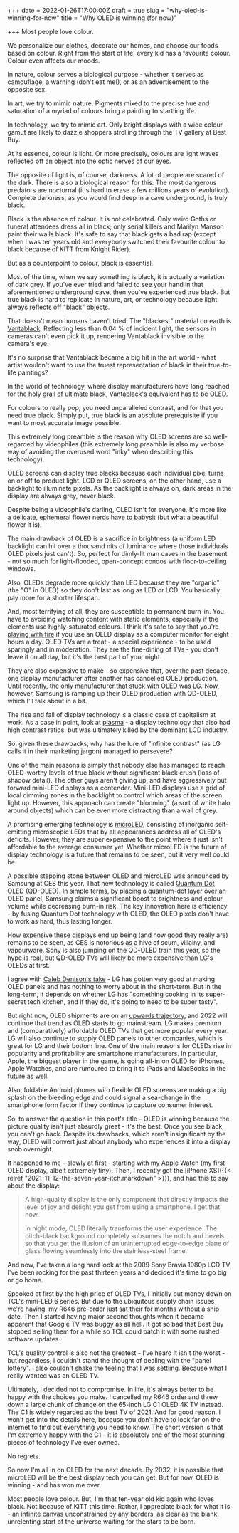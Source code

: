 +++
date = 2022-01-26T17:00:00Z
draft = true
slug = "why-oled-is-winning-for-now"
title = "Why OLED is winning (for now)"

+++
Most people love colour.

We personalize our clothes, decorate our homes, and choose our foods based on colour. Right from the start of life, every kid has a favourite colour. Colour even affects our moods.

In nature, colour serves a biological purpose - whether it serves as camouflage, a warning (don't eat me!), or as an advertisement to the opposite sex.

In art, we try to mimic nature. Pigments mixed to the precise hue and saturation of a myriad of colours bring a painting to startling life.

In technology, we try to mimic art. Only bright displays with a wide colour gamut are likely to dazzle shoppers strolling through the TV gallery at Best Buy.

At its essence, colour is light. Or more precisely, colours are light waves reflected off an object into the optic nerves of our eyes.

The opposite of light is, of course, darkness. A lot of people are scared of the dark. There is also a biological reason for this: The most dangerous predators are nocturnal (it's hard to erase a few millions years of evolution). Complete darkness, as you would find deep in a cave underground, is truly black.

Black is the absence of colour. It is not celebrated. Only weird Goths or funeral attendees dress all in black; only serial killers and Marilyn Manson paint their walls black. It's safe to say that black gets a bad rap (except when I was ten years old and everybody switched their favourite colour to black because of KITT from Knight Rider).

But as a counterpoint to colour, black is essential.

<!--more-->

Most of the time, when we say something is black, it is actually a variation of dark grey. If you've ever tried and failed to see your hand in that aforementioned underground cave, then you've experienced true black. But true black is hard to replicate in nature, art, or technology because light always reflects off "black" objects.

That doesn't mean humans haven't tried. The "blackest" material on earth is [Vantablack](https://magazine.artland.com/in-search-of-the-blackest-black/). Reflecting less than 0.04 % of incident light, the sensors in cameras can't even pick it up, rendering Vantablack invisible to the camera's eye.

It's no surprise that Vantablack became a big hit in the art world - what artist wouldn't want to use the truest representation of black in their true-to-life paintings?

In the world of technology, where display manufacturers have long reached for the holy grail of ultimate black, Vantablack's equivalent has to be OLED.

For colours to really pop, you need unparalleled contrast, and for that you need true black. Simply put, true black is an absolute prerequisite if you want to most accurate image possible.

This extremely long preamble is the reason why OLED screens are so well-regarded by videophiles (this extremely long preamble is also my verbose way of avoiding the overused word "inky" when describing this technology).

OLED screens can display true blacks because each individual pixel turns on or off to product light. LCD or QLED screens, on the other hand, use a backlight to illuminate pixels. As the backlight is always on, dark areas in the display are always grey, never black.

Despite being a videophile's darling, OLED isn't for everyone. It's more like a delicate, ephemeral flower nerds have to babysit (but what a beautiful flower it is).

The main drawback of OLED is a sacrifice in brightness (a uniform LED backlight can hit over a thousand nits of luminance where those individuals OLED pixels just can't). So, perfect for dimly-lit man caves in the basement - not so much for light-flooded, open-concept condos with floor-to-ceiling windows.

Also, OLEDs degrade more quickly than LED because they are "organic" (the "O" in OLED) so they don't last as long as LED or LCD. You basically pay more for a shorter lifespan.

And, most terrifying of all, they are susceptible to permanent burn-in. You have to avoiding watching content with static elements, especially if the elements use highly-saturated colours. I think it's safe to say that you're [playing with fire](https://youtu.be/hWrFEU_605g) if you use an OLED display as a computer monitor for eight hours a day. OLED TVs are a treat - a special experience - to be used sparingly and in moderation. They are the fine-dining of TVs - you don't leave it on all day, but it's the best part of your night.

They are also expensive to make - so expensive that, over the past decade, one display manufacturer after another has cancelled OLED production. Until recently, [the only manufacturer that stuck with OLED was LG](https://www.lg.com/uk/lg-magazine/brand-story/the-history-of-the-oled-tv). Now, however, Samsung is ramping up their OLED production with QD-OLED, which I'll talk about in a bit.

The rise and fall of display technology is a classic case of capitalism at work. As a case in point, look at [plasma](https://www.techradar.com/news/plasma-tv) - a display technology that also had high contrast ratios, but was ultimately killed by the dominant LCD industry.

So, given these drawbacks, why has the lure of "infinite contrast" (as LG calls it in their marketing jargon) managed to persevere?

One of the main reasons is simply that nobody else has managed to reach OLED-worthy levels of true black without significant black crush (loss of shadow detail). The other guys aren't giving up, and have aggressively put forward mini-LED displays as a contender. Mini-LED displays use a grid of local dimming zones in the backlight to control which areas of the screen light up. However, this approach can create "blooming" (a sort of white halo around objects) which can be even more distracting than a wall of grey.

A promising emerging technology is [microLED](https://www.whathifi.com/us/features/what-is-micro-led-tv-and-is-it-any-good), consisting of inorganic self-emitting microscopic LEDs that by all appearances address all of OLED's deficits. However, they are super expensive to the point where it just isn't affordable to the average consumer yet. Whether microLED is the future of display technology is a future that remains to be seen, but it very well could be.

A possible stepping stone between OLED and microLED was announced by Samsung at CES this year. That new technology is called [Quantum Dot OLED (QD-OLED)](https://www.digitaltrends.com/home-theater/qd-oled-hybrid-display-technology-fully-explained/). In simple terms, by placing a quantum-dot layer over an OLED panel, Samsung claims a significant boost to brightness and colour volume while decreasing burn-in risk. The key innovation here is efficiency - by fusing Quantum Dot technology with OLED, the OLED pixels don't have to work as hard, thus lasting longer.

How expensive these displays end up being (and how good they really are) remains to be seen, as CES is notorious as a hive of scum, villainy, and vapourware. Sony is also jumping on the QD-OLED train this year, so the hype is real, but QD-OLED TVs will likely be more expensive than LG's OLEDs at first.

I agree with [Caleb Denison's take](https://youtu.be/zUAFkWtuxZU) - LG has gotten very good at making OLED panels and has nothing to worry about in the short-term. But in the long-term, it depends on whether LG has "something cooking in its super-secret tech kitchen, and if they do, it's going to need to be super tasty".

But right now, OLED shipments are on an [upwards trajectory](https://www.oled-a.org/2021-oled-panel-yy-shipments-and-revenue-up-47-and-273-respectively_070421.html), and 2022 will continue that trend as OLED starts to go mainstream. LG makes premium and (comparatively) affordable OLED TVs that get more popular every year. LG will also continue to supply OLED panels to other companies, which is great for LG and their bottom line. One of the main reasons for OLEDs rise in popularity and profitability are smartphone manufacturers. In particular, Apple, the biggest player in the game, is going all-in on OLED for iPhones, Apple Watches, and are rumoured to bring it to iPads and MacBooks in the future as well.

Also, foldable Android phones with flexible OLED screens are making a big splash on the bleeding edge and could signal a sea-change in the smartphone form factor if they continue to capture consumer interest.

So, to answer the question in this post's title - OLED is winning because the picture quality isn't just absurdly great - it's the best. Once you see black, you can't go back. Despite its drawbacks, which aren't insignificant by the way, OLED will convert just about anybody who experiences it into a display snob overnight.

It happened to me - slowly at first - starting with my Apple Watch (my first OLED display, albeit extremely tiny). Then, I recently got the [iPhone XS]({{< relref "2021-11-12-the-seven-year-itch.markdown" >}}), and had this to say about the display:

> A high-quality display is the only component that directly impacts the level of joy and delight you get from using a smartphone. I get that now.
>
> In night mode, OLED literally transforms the user experience. The pitch-black background completely subsumes the notch and bezels so that you get the illusion of an uninterrupted edge-to-edge plane of glass flowing seamlessly into the stainless-steel frame.

And now, I've taken a long hard look at the 2009 Sony Bravia 1080p LCD TV I've been rocking for the past thirteen years and decided it's time to go big or go home.

Spooked at first by the high price of OLED TVs, I initially put money down on TCL's mini-LED 6 series. But due to the ubiquitous supply chain issues we're having, my R646 pre-order just sat their for months without a ship date. Then I started having major second thoughts when it became apparent that Google TV was buggy as all hell. It got so bad that Best Buy stopped selling them for a while so TCL could patch it with some rushed software updates.

TCL's quality control is also not the greatest - I've heard it isn't the worst - but regardless, I couldn't stand the thought of dealing with the "panel lottery". I also couldn't shake the feeling that I was settling. Because what I really wanted was an OLED TV.

Ultimately, I decided not to compromise. In life, it's always better to be happy with the choices you make. I cancelled my R646 order and threw down a large chunk of change on the 65-inch LG C1 OLED 4K TV instead. The C1 is widely regarded as the best TV of 2021. And for good reason. I won't get into the details here, because you don't have to look far on the internet to find out everything you need to know. The short version is that I'm extremely happy with the C1 - it is absolutely one of the most stunning pieces of technology I've ever owned.

No regrets.

So now I'm all in on OLED for the next decade. By 2032, it is possible that microLED will be the best display tech you can get. But for now, OLED is winning - and has won me over.

Most people love colour. But, I'm that ten-year old kid again who loves black. Not because of KITT this time. Rather, I appreciate black for what it is - an infinite canvas unconstrained by any borders, as clear as the blank, unrelenting start of the universe waiting for the stars to be born.
